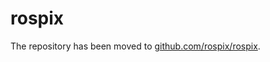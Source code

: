 # rospix

The repository has been moved to [github.com/rospix/rospix](https://github.com/rospix/rospix).
